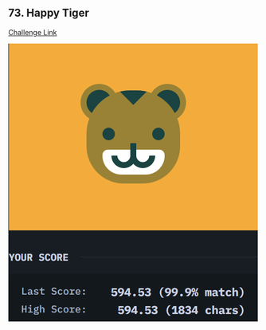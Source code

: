 ## 73. Happy Tiger  
[Challenge Link](https://cssbattle.dev/play/73)  

![Question](../../images/73.png)